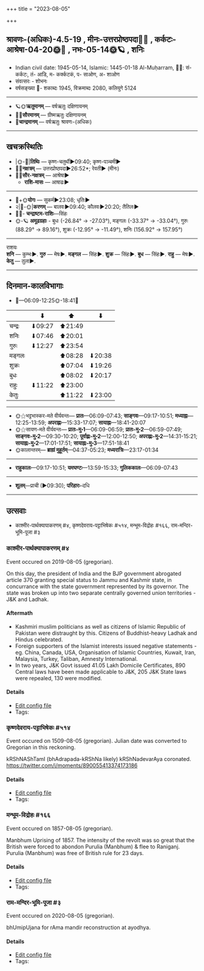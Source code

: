 +++
title = "2023-08-05"

+++
## श्रावणः-(अधिकः)-4.5-19  ,  मीनः-उत्तरप्रोष्ठपदा🌛🌌  ,  कर्कटः-आश्रेषा-04-20🌞🌌  ,  नभः-05-14🌞🪐  ,  शनिः
- Indian civil date: 1945-05-14, Islamic: 1445-01-18 Al-Muḥarram, 🌌🌞: सं- कर्कटः, तं- आडि, म- कर्क्कटकं, प- साओण, अ- शाओण
- संवत्सरः - शोभनः
- वर्षसङ्ख्या 🌛- शकाब्दः 1945, विक्रमाब्दः 2080, कलियुगे 5124
___________________
- 🪐🌞**ऋतुमानम्** — वर्षऋतुः दक्षिणायनम्
- 🌌🌞**सौरमानम्** — ग्रीष्मऋतुः दक्षिणायनम्
- 🌛**चान्द्रमानम्** — वर्षऋतुः श्रावणः-(अधिकः)
___________________


## खचक्रस्थितिः
- |🌞-🌛|**तिथिः** — कृष्ण-चतुर्थी►09:40; कृष्ण-पञ्चमी►  
- 🌌🌛**नक्षत्रम्** — उत्तरप्रोष्ठपदा►26:52*; रेवती► (मीनः)  
- 🌌🌞**सौर-नक्षत्रम्** — आश्रेषा►  
  - **राशि-मासः** — आषाढः► 
___________________
- 🌛+🌞**योगः** — सुकर्म►23:08; धृतिः►  
- २|🌛-🌞|**करणम्** — बालवः►09:40; कौलवः►20:20; तैतिलः►  
- 🌌🌛- **चन्द्राष्टम-राशिः**—सिंहः  
- 🌞-🪐 **अमूढग्रहाः** - बुधः (-26.84° → -27.03°), मङ्गलः (-33.37° → -33.04°), गुरुः (88.29° → 89.16°), शुक्रः (-12.95° → -11.49°), शनिः (156.92° → 157.95°)
___________________
राशयः  
**शनि** — कुम्भः►. **गुरु** — मेषः►. **मङ्गल** — सिंहः►. **शुक्र** — सिंहः►. **बुध** — सिंहः►. **राहु** — मेषः►. **केतु** — तुला►. 
___________________


## दिनमान-कालविभागाः
- 🌅—06:09-12:25🌞-18:41🌇  

|      |⬇     |⬆     |⬇     |
|------|-----|-----|------|
|चन्द्रः|⬇09:27 |⬆21:49 |     |
|शनिः   |⬇07:46 |⬆20:01 |     |
|गुरुः  |⬇12:27 |⬆23:54 |     |
|मङ्गलः |     |⬆08:28 |⬇20:38 |
|शुक्रः |     |⬆07:04 |⬇19:26 |
|बुधः   |     |⬆08:02 |⬇20:17 |
|राहुः  |⬇11:22 |⬆23:00 |     |
|केतुः  |     |⬆11:22 |⬇23:00 |
___________________
- 🌞⚝भट्टभास्कर-मते वीर्यवन्तः— **प्रातः**—06:09-07:43; **साङ्गवः**—09:17-10:51; **मध्याह्नः**—12:25-13:59; **अपराह्णः**—15:33-17:07; **सायाह्नः**—18:41-20:07  
- 🌞⚝सायण-मते वीर्यवन्तः— **प्रातः-मु॰1**—06:09-06:59; **प्रातः-मु॰2**—06:59-07:49; **साङ्गवः-मु॰2**—09:30-10:20; **पूर्वाह्णः-मु॰2**—12:00-12:50; **अपराह्णः-मु॰2**—14:31-15:21; **सायाह्नः-मु॰2**—17:01-17:51; **सायाह्नः-मु॰3**—17:51-18:41  
- 🌞कालान्तरम्— **ब्राह्मं मुहूर्तम्**—04:37-05:23; **मध्यरात्रिः**—23:17-01:34  
___________________
- **राहुकालः**—09:17-10:51; **यमघण्टः**—13:59-15:33; **गुलिककालः**—06:09-07:43  
___________________
- **शूलम्**—प्राची (►09:30); **परिहारः**–दधि  
___________________

## उत्सवाः
- काश्मीर-पार्थक्यापाकरणम् #४, कृष्णदेवराय-पट्टाभिषेकः #५१४, मन्भूम-विद्रोहः #१६६, राम-मन्दिर-भूमि-पूजा #३
### काश्मीर-पार्थक्यापाकरणम् #४

Event occured on 2019-08-05 (gregorian). 

On this day, the president of India and the BJP government abrogated article 370 granting special status to Jammu and Kashmir state, in concurrance with the state government represented by its governor. The state was broken up into two separate centrally governed union territories - J&K and Ladhak.

#### Aftermath
- Kashmiri muslim politicians as well as citizens of Islamic Republic of Pakistan were distraught by this. Citizens of Buddhist-heavy Ladhak and Hindus celebrated.
- Foreign supporters of the Islamist interests issued negative statements - eg. China, Canada, USA, Organisation of Islamic Countries, Kuwait, Iran, Malaysia, Turkey, Taliban, Amnesty International. 
- In two years, J&K Govt issued 41.05 Lakh Domicile Certificates, 890 Central laws have been made applicable to J&K, 205 J&K State laws were repealed, 130 were modified.

#### Details
- [Edit config file](https://github.com/jyotisham/adyatithi/blob/master/mahApuruSha/xatra-later/gregorian/day/08/05/article-370-abrogation.toml)
- Tags: 


### कृष्णदेवराय-पट्टाभिषेकः #५१४

Event occured on 1509-08-05 (gregorian). Julian date was converted to Gregorian in this reckoning. 

kRShNAShTamI (bhAdrapada-kRShNa likely) kRShNadevarAya coronated. https://twitter.com/i/moments/890055413374173186

#### Details
- [Edit config file](https://github.com/jyotisham/adyatithi/blob/master/mahApuruSha/xatra-later/julian/day/07/26/kRShNadevarAya-paTTAbhiShekaH.toml)
- Tags: 


### मन्भूम-विद्रोहः #१६६

Event occured on 1857-08-05 (gregorian). 

Manbhum Uprising of 1857. The intensity of the revolt was so great that the British were forced to abondon Purulia (Manbhum) & flee to Raniganj. Purulia (Manbhum) was free of British rule for 23 days.

#### Details
- [Edit config file](https://github.com/jyotisham/adyatithi/blob/master/mahApuruSha/xatra-later/gregorian/day/08/05/manbhUm-vidrohaH.toml)
- Tags: 


### राम-मन्दिर-भूमि-पूजा #३

Event occured on 2020-08-05 (gregorian). 

bhUmipUjana for rAma mandir reconstruction at ayodhya.

#### Details
- [Edit config file](https://github.com/jyotisham/adyatithi/blob/master/mahApuruSha/xatra-later/gregorian/day/08/05/rAma-mandira-bhUmi-pUjA.toml)
- Tags: 


